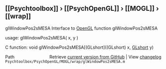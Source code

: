 ## [[Psychtoolbox]] &#8250; [[PsychOpenGL]] &#8250; [[MOGL]] &#8250; [[wrap]]

glWindowPos2sMESA  Interface to [OpenGL](OpenGL) function glWindowPos2sMESA  
  
usage:  glWindowPos2sMESA( x, y )  
  
C function:  void glWindowPos2sMESA[(GLshort]((GLshort) x, [GLshort](GLshort) y)  




<div class="code_header" style="text-align:right;">
  <span style="float:left;">Path&nbsp;&nbsp;</span> <span class="counter">Retrieve <a href=
  "https://raw.github.com/Psychtoolbox-3/Psychtoolbox-3/beta/Psychtoolbox/PsychOpenGL/MOGL/wrap/glWindowPos2sMESA.m">current version from GitHub</a> | View <a href=
  "https://github.com/Psychtoolbox-3/Psychtoolbox-3/commits/beta/Psychtoolbox/PsychOpenGL/MOGL/wrap/glWindowPos2sMESA.m">changelog</a></span>
</div>
<div class="code">
  <code>Psychtoolbox/PsychOpenGL/MOGL/wrap/glWindowPos2sMESA.m</code>
</div>


